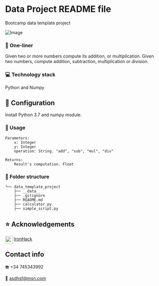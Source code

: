 # Data Project README file

Bootcamp data template project

![Image](https://cdn.mos.cms.futurecdn.net/vChK6pTy3vN3KbYZ7UU7k3-1200-80.jpg)
### :running: **One-liner**
Given two or more numbers compute its addition, or multiplication. Given two numbers, compute addition, subtraction, multiplication or division.

### :computer: **Technology stack**
Python and Numpy


## :wrench: Configuration
Install Python 3.7 and numpy module. 

### :page_facing_up: Usage
    Parameters:
        x: Integer
        y: Integer
        operation: String. "add", "sub", "mul", "div"
    
    Returns:
        Result's computation. Float

### :file_folder: Folder structure
```
└── data_template_project
    ├── __data__
    ├── .gitignore
    ├── README.md
    ├── calculator.py
    ├── simple_script.py
```

## :star: Acknowledgements
<img align="left" width="25" height="25" src="readme/ironhacklogo.png">

[IronHack](https://www.ironhack.com/en "IronHack main webpage")

## Contact info
:phone: +34 745343992

:e-mail: asdhsf@msn.com


